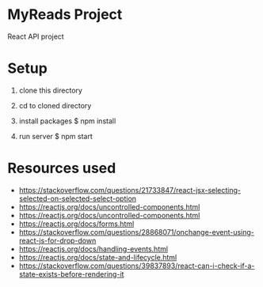 # MyReads Project

React API project

# Setup

1. clone this directory  

2. cd to cloned directory

3. install packages $ npm install

4. run server $ npm start

# Resources used
- https://stackoverflow.com/questions/21733847/react-jsx-selecting-selected-on-selected-select-option
- https://reactjs.org/docs/uncontrolled-components.html
- https://reactjs.org/docs/uncontrolled-components.html
- https://reactjs.org/docs/forms.html
- https://stackoverflow.com/questions/28868071/onchange-event-using-react-js-for-drop-down
- https://reactjs.org/docs/handling-events.html
- https://reactjs.org/docs/state-and-lifecycle.html
- https://stackoverflow.com/questions/39837893/react-can-i-check-if-a-state-exists-before-rendering-it